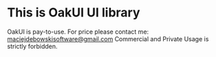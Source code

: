 # This is OakUI UI library

OakUI is pay-to-use. For price please contact me: maciejdebowskisoftware@gmail.com
Commercial and Private Usage is strictly forbidden.